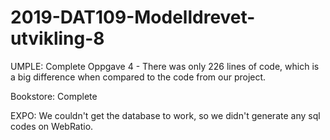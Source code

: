 # 2019-DAT109-Modelldrevet-utvikling-8

UMPLE: Complete
Oppgave 4 - There was only 226 lines of code, which is a big difference when compared to the code from our project. 




Bookstore: Complete

EXPO:
We couldn't get the database to work, so we didn't generate any sql codes on WebRatio.


